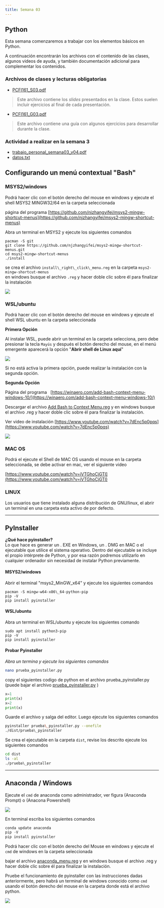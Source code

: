 ```yaml
---
title: Semana 03
---
```


## Python

Esta semana comenzaremos a trabajar con los elementos básicos en Python. 

A continuación encontrarán los archivos con el contenido de las clases, algunos videos de ayuda, y también documentación adicional para complementar los contenidos.

### Archivos de clases y lecturas obligatorias

* [PCFI161\_S03.pdf](/lectures/PCFI161\_S03.pdf)

> Este archivo contiene los *slides* presentados en la clase. Estos suelen incluir ejercicios al final de cada presentación.

* [PCFI161\_G03.pdf](/lectures/PCFI161\_G03.pdf)

> Este archivo contiene una guía con algunos ejercicios para desarrollar durante la clase.

### **Actividad a realizar en la semana 3**

*   [trabajo\_personal\_semana03\_v04.pdf](https://unab.blackboard.com/bbcswebdav/pid-7923977-dt-content-rid-41152185_1/xid-41152185_1)
*   [datos.txt](https://unab.blackboard.com/bbcswebdav/pid-7923977-dt-content-rid-41132866_1/xid-41132866_1)

## Configurando un menú contextual "Bash"

### **MSYS2/windows**

Podrá hacer clic con el botón derecho del mouse en windows y ejecute el shell MSYS2 MINGW32/64 en la carpeta seleccionada

página del programa [https://github.com/njzhangyifei/msys2-mingw-shortcut-menus](https://github.com/njzhangyifei/msys2-mingw-shortcut-menus)

Abra un terminal en MSYS2 y ejecute los siguientes comandos

```
pacman -S git  
git clone https://github.com/njzhangyifei/msys2-mingw-shortcut-menus.git
cd msys2-mingw-shortcut-menus
./install
```

se crea el archivo `install\_right\_click\_menu.reg` en la carpeta `msys2-mingw-shortcut-menus`  
en windows busque el archivo `.reg` y hacer doble clic sobre él para finalizar la instalación

![](/img/menu_msys2.png) 

### **WSL/ubuntu**

Podrá hacer clic con el botón derecho del mouse en windows y ejecute el shell WSL ubuntu en la carpeta seleccionada

**Primera Opción** 

Al instalar WSL, puede abrir un terminal en la carpeta selecciona, pero debe presionar la tecla `Mayús` y después el botón derecho del mouse, en el menú emergente aparecerá la opción "**Abrir shell de Linux aquí**"

![](/img/menu_wsl2.png)

Si no está activa la primera opción, puede realizar la instalación con la segunda opción. 

**Segunda Opción**

Página del programa   [https://winaero.com/add-bash-context-menu-windows-10/](https://winaero.com/add-bash-context-menu-windows-10/)

Descargar el archivo [Add Bash to Context Menu.reg](https://unab.blackboard.com/bbcswebdav/pid-7923977-dt-content-rid-41132862_1/xid-41132862_1) y en windows busque el archivo .reg y hacer doble clic sobre él para finalizar la instalación.

Ver video de instalación [https://www.youtube.com/watch?v=7dEnc5p0pqs](https://www.youtube.com/watch?v=7dEnc5p0pqs)  

![](/img/menu_wsl.png)


### MAC OS

Podrá el ejecute el Shell de MAC OS usando el mouse en la carpeta seleccionada, se debe activar en mac, ver el siguiente video

[https://www.youtube.com/watch?v=iVTGhoCjGTI](https://www.youtube.com/watch?v=iVTGhoCjGTI)

### LINUX

Los usuarios que tiene instalado alguna distribución de GNU/linux, el abrir un terminal en una carpeta esta activo de por defecto.

-------------

## PyInstaller

**¿Qué hace pyinstaller?**  
Lo que hace es generar un . EXE en Windows, un . DMG en MAC o el ejecutable que utilice el sistema operativo. Dentro del ejecutable se incluye el propio intérprete de Python, y por esa razón podremos utilizarlo en cualquier ordenador sin necesidad de instalar Python previamente.

#### MSYS2/windows

Abrir el terminal "msys2\_MinGW\_x64" y ejecute los siguientes comandos  

```
pacman -S mingw-w64-x86\_64-python-pip  
pip -V  
pip install pyinstaller
```

#### **WSL/ubuntu**

Abra un terminal en WSL/ubuntu y ejecute los siguientes comando

```
sudo apt install python3-pip  
pip -V  
pip install pyinstaller
```

#### **Probar Pyinstaller**

_Abra un termina y ejecute los siguientes comandos_

```bash
nano prueba_pyinstaller.py
```

copy el siguientes codigo de python en el archivo prueba\_pyinstaller.py (puede bajar el archivo [prueba\_pyinstaller.py](https://unab.blackboard.com/bbcswebdav/pid-7920269-dt-content-rid-41113780_1/xid-41113780_1) )

```python
x=1  
print(x)  
x=2  
print(x)
```

Guarde el archivo y salga del editor. Luego ejecute los siguientes comandos

```bash
pyinstaller prueba\_pyinstaller.py --onefile  
./dist/prueba\_pyinstaller
```

Se crea el ejecutable en la carpeta `dist`, revise los descrito ejecute los siguientes comandos

```bash
cd dist  
ls -al  
./prueba\_pyinstaller
```

----------------------------------

## Anaconda / Windows

Ejecute el `cmd` de anaconda como administrador, ver figura (Anaconda Prompt) o (Anacona Powershell)


![](/img/anaconda_cmd.png)  


En terminal escriba los siguientes comandos

```powershell
conda update anaconda  
pip -V
pip install pyinstaller
```

Podrá hacer clic con el botón derecho del Mouse en windows y ejecute el `cmd` de windows en la carpeta seleccionada

bajar el archivo [anaconda\_menu.reg](https://unab.blackboard.com/bbcswebdav/pid-7920273-dt-content-rid-41113782_1/xid-41113782_1) y en windows busque el archivo .reg y hacer doble clic sobre él para finalizar la instalación.

Pruebe el funcionamiento de  pyinstaller con las instrucciones dadas anteriormente, pero habrá un terminal de windows conocido como `cmd` usando el botón derecho del mouse en la carpeta donde está el archivo python.


![](/img/anaconda_cmd2.png)
